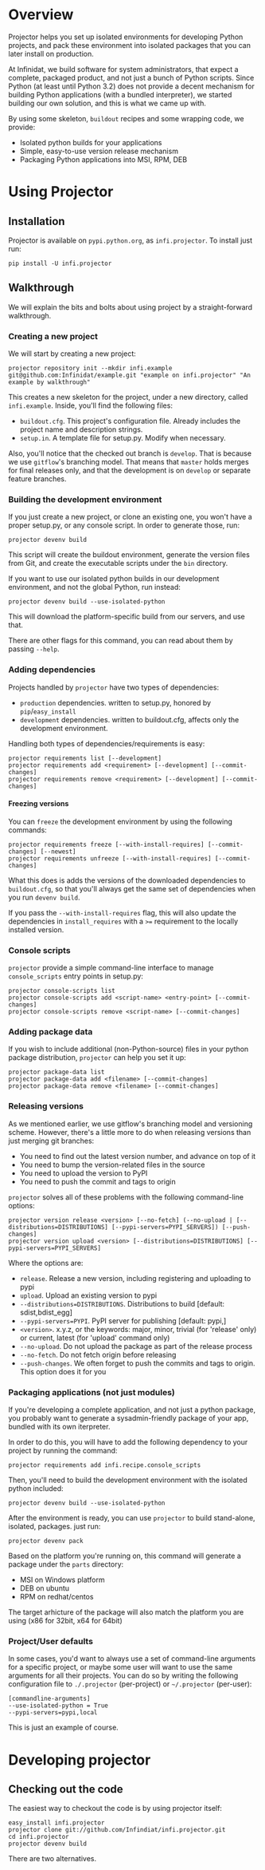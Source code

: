 Overview
========

Projector helps you set up isolated environments for developing Python projects, and pack these environment into isolated packages that you can later install on production.

At Infinidat, we build software for system administrators, that expect a complete, packaged product, and not just a bunch of Python scripts. Since Python (at least until Python 3.2) does not provide a decent mechanism for building Python applications (with a bundled interpreter), we started building our own solution, and this is what we came up with.

By using some skeleton, `buildout` recipes and some wrapping code, we provide:

* Isolated python builds for your applications
* Simple, easy-to-use version release mechanism
* Packaging Python applications into MSI, RPM, DEB

Using Projector
===============

Installation
------------

Projector is available on `pypi.python.org`, as `infi.projector`. To install just run:

    pip install -U infi.projector


Walkthrough
-----------

We will explain the bits and bolts about using project by a straight-forward walkthrough.


### Creating a new project

We will start by creating a new project:

    projector repository init --mkdir infi.example git@github.com:Infinidat/example.git "example on infi.projector" "An example by walkthrough"

This creates a new skeleton for the project, under a new directory, called `infi.example`. Inside, you'll find the following files:

* `buildout.cfg`. This project's configuration file. Already includes the project name and description strings.
* `setup.in`.     A template file for setup.py. Modify when necessary.

Also, you'll notice that the checked out branch is `develop`. That is because we use `gitflow`'s branching model. That means that `master` holds merges for final releases only, and that the development is on `develop` or separate feature branches.

### Building the development environment

If you just create a new project, or clone an existing one, you won't have a proper setup.py, or any console script. In order to generate those, run:

    projector devenv build

This script will create the buildout environment, generate the version files from Git, and create the executable scripts under the `bin` directory.

If you want to use our isolated python builds in our development environment, and not the global Python, run instead:

    projector devenv build --use-isolated-python

This will download the platform-specific build from our servers, and use that.

There are other flags for this command, you can read about them by passing `--help`.

### Adding dependencies

Projects handled by `projector` have two types of dependencies:

* `production` dependencies. written to setup.py, honored by `pip`/`easy_install`
* `development` dependencies. written to buildout.cfg, affects only the development environment.

Handling both types of dependencies/requirements is easy:

    projector requirements list [--development]
    projector requirements add <requirement> [--development] [--commit-changes]
    projector requirements remove <requirement> [--development] [--commit-changes]

#### Freezing versions

You can `freeze` the development environment by using the following commands:

    projector requirements freeze [--with-install-requires] [--commit-changes] [--newest]
    projector requirements unfreeze [--with-install-requires] [--commit-changes]

What this does is adds the versions of the downloaded dependencies to `buildout.cfg`, so that you'll always get the same set of dependencies when you run `devenv build`.

If you pass the `--with-install-requires` flag, this will also update the dependencies in `install_requires` with a `>=` requirement to the locally installed version.

### Console scripts

`projector` provide a simple command-line interface to manage `console_scripts` entry points in setup.py:

    projector console-scripts list
    projector console-scripts add <script-name> <entry-point> [--commit-changes]
    projector console-scripts remove <script-name> [--commit-changes]


### Adding package data

If you wish to include additional (non-Python-source) files in your python package distribution, `projector` can help you set it up:

    projector package-data list
    projector package-data add <filename> [--commit-changes]
    projector package-data remove <filename> [--commit-changes]

### Releasing versions

As we mentioned earlier, we use gitflow's branching model and versioning scheme. However, there's a little more to do when releasing versions than just merging git branches:

* You need to find out the latest version number, and advance on top of it
* You need to bump the version-related files in the source
* You need to upload the version to PyPI
* You need to push the commit and tags to origin

`projector` solves all of these problems with the following command-line options:

    projector version release <version> [--no-fetch] (--no-upload | [--distributions=DISTRIBUTIONS] [--pypi-servers=PYPI_SERVERS]) [--push-changes]
    projector version upload <version> [--distributions=DISTRIBUTIONS] [--pypi-servers=PYPI_SERVERS]

Where the options are:

* `release`. Release a new version, including registering and uploading to pypi
* `upload`. Upload an existing version to pypi
* `--distributions=DISTRIBUTIONS`. Distributions to build [default: sdist,bdist_egg]
* `--pypi-servers=PYPI`. PyPI server for publishing [default: pypi,]
* `<version>`. x.y.z, or the keywords: major, minor, trivial (for 'release' only) or current, latest (for 'upload' command only)
* `--no-upload`. Do not upload the package as part of the release process
* `--no-fetch`. Do not fetch origin before releasing
* `--push-changes`. We often forget to push the commits and tags to origin. This option does it for you

### Packaging applications (not just modules)

If you're developing a complete application, and not just a python package, you probably want to generate a sysadmin-friendly package of your app, bundled with its own iterpreter.

In order to do this, you will have to add the following dependency to your project by running the command:

    projector requirements add infi.recipe.console_scripts

Then, you'll need to build the development environment with the isolated python included:

    projector devenv build --use-isolated-python

After the environment is ready, you can use `projector` to build stand-alone, isolated, packages. just run:

    projector devenv pack

Based on the platform you're running on, this command will generate a package under the `parts` directory:

* MSI on Windows platform
* DEB on ubuntu
* RPM on redhat/centos

The target arhicture of the package will also match the platform you are using (x86 for 32bit, x64 for 64bit)

### Project/User defaults

In some cases, you'd want to always use a set of command-line arguments for a specific project, or maybe some user will want to use the same arguments for all their projects.
You can do so by writing the following configuration file to `./.projector` (per-project) or `~/.projector` (per-user):

    [commandline-arguments]
    --use-isolated-python = True
    --pypi-servers=pypi,local

This is just an example of course.

Developing projector
====================

Checking out the code
---------------------

The easiest way to checkout the code is by using projector itself:

    easy_install infi.projector
    projector clone git://github.com/Infindiat/infi.projector.git
    cd infi.projector
    projector devenv build

There are two alternatives.


